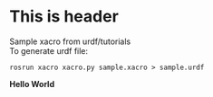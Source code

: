 # This is header 

Sample xacro from urdf/tutorials  
To generate urdf file:
```
rosrun xacro xacro.py sample.xacro > sample.urdf
```
**Hello World**
